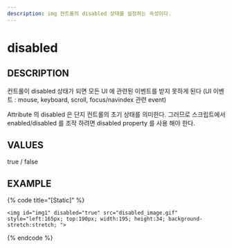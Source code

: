 ```yaml
---
description: img 컨트롤의 disabled 상태를 설정하는 속성이다.
---
```


# disabled

## DESCRIPTION

컨트롤이 disabled 상태가 되면 모든 UI 에 관련된 이벤트를 받지 못하게 된다 \(UI 이벤트 : mouse, keyboard, scroll, focus/navindex 관련 event\)

Attribute 의 disabled 은 단지 컨트롤의 초기 상태를 의미한다. 그러므로 스크립트에서 enabled/disabled 를 조작 하려면 disabled property 를 사용 해야 한다.

## VALUES

true / false

## EXAMPLE

{% code title="\[Static\]" %}
```markup
<img id="img1" disabled="true" src="disabled_image.gif" style="left:165px; top:190px; width:195; height:34; background-stretch:stretch; ">
```
{% endcode %}

